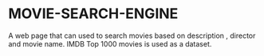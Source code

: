 # MOVIE-SEARCH-ENGINE
A web page that can used to search movies based on description , director and movie name. IMDB Top 1000 movies is used as a dataset.
